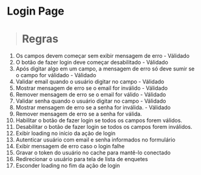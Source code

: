 # Login Page

> # Regras

1. Os campos devem começar sem exibir mensagem de erro - Válidado
2. O botão de fazer login deve começar desabilitado - Válidado
3. Após digitar algo em um campo, a mensagem de erro só deve sumir se o campo for válidado - Válidado
4. Validar email quando o usuário digitar no campo - Válidado
5. Mostrar mensagem de erro se o email for inválido - Válidado
6. Remover mensagem de erro se o email for válido - Válidado
7. Validar senha quando o usuário digitar no campo - Válidado
8. Mostrar mensagem de erro se a senha for inválida. - Válidado
9. Remover mensagem de erro se a senha for válida.
10. Habilitar o botão de fazer login se todos os campos forem válidos.
11. Desabilitar o botão de fazer login se todos os campos forem inválidos.
12. Exibir loading no início da ação de login
13. Autenticar usuário com email e senha informados no formulário
14. Exibir mensagem de erro caso o login falhe
15. Gravar o token do usuário no cache para mantê-lo conectado
16. Redirecionar o usuário para tela de lista de enquetes
17. Esconder loading no fim da ação de login
